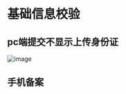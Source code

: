 # 基础信息校验
  ## pc端提交不显示上传身份证
  ![image](https://user-images.githubusercontent.com/105910804/218046282-dd2c804a-4764-4d7e-81bf-2b07579c30d8.png)

  ## 手机备案
